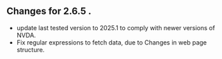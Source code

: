 ## Changes for 2.6.5 .

*	update last tested version to 2025.1 to comply with newer versions of NVDA.
*	Fix regular expressions to fetch data, due to Changes in web page structure.
